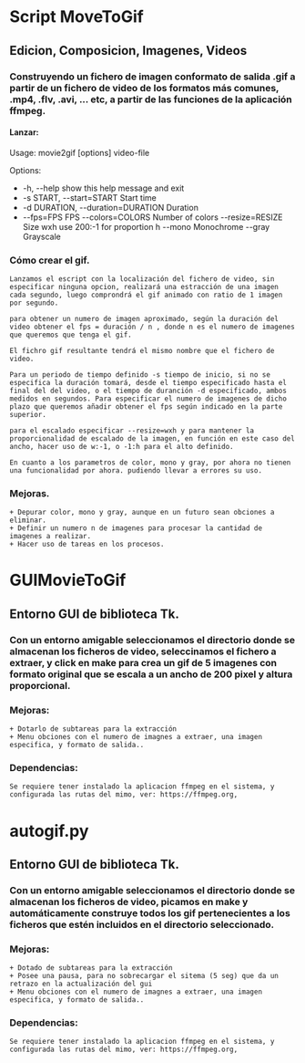 # Script MoveToGif
## Edicion, Composicion, Imagenes, Videos

### Construyendo un fichero de imagen conformato de salida .gif a partir de un fichero de video de los formatos más comunes, .mp4, .flv, .avi, ... etc, a partir de las funciones de la aplicación ffmpeg.

#### Lanzar:

Usage: movie2gif [options] video-file

Options:
+  -h, --help            show this help message and exit
+  -s START, --start=START 	Start time
+  -d DURATION, --duration=DURATION	Duration
+  --fps=FPS             FPS
  --colors=COLORS       Number of colors
  --resize=RESIZE       Size wxh use 200:-1 for proportion h
  --mono                Monochrome
  --gray                Grayscale

### Cómo crear el gif.

    Lanzamos el escript con la localización del fichero de video, sin especificar ninguna opcion, realizará una estracción de una imagen cada segundo, luego comprondrá el gif animado con ratio de 1 imagen por segundo.

    para obtener un numero de imagen aproximado, según la duración del video obtener el fps = duración / n , donde n es el numero de imagenes que queremos que tenga el gif.

    El fichro gif resultante tendrá el mismo nombre que el fichero de video.
    
    Para un periodo de tiempo definido -s tiempo de inicio, si no se especifica la duración tomará, desde el tiempo especificado hasta el final del del video, o el tiempo de duranción -d especificado, ambos medidos en segundos. Para especificar el numero de imagenes de dicho plazo que queremos añadir obtener el fps según indicado en la parte superior.
    
    para el escalado especificar --resize=wxh y para mantener la proporcionalidad de escalado de la imagen, en función en este caso del ancho, hacer uso de w:-1, o -1:h para el alto definido.
    
    En cuanto a los parametros de color, mono y gray, por ahora no tienen una funcionalidad por ahora. pudiendo llevar a errores su uso.
    
### Mejoras.

	+ Depurar color, mono y gray, aunque en un futuro sean obciones a eliminar.
	+ Definir un numero n de imagenes para procesar la cantidad de imagenes a realizar.
	+ Hacer uso de tareas en los procesos.

# GUIMovieToGif
## Entorno GUI de biblioteca Tk.
### Con un entorno amigable seleccionamos el directorio donde se almacenan los  ficheros de video, seleccinamos el fichero a extraer, y click en make para crea un gif de 5 imagenes con formato original que se escala a un ancho de 200 pixel y altura proporcional.
### Mejoras:
	+ Dotarlo de subtareas para la extracción
	+ Menu obciones con el numero de imagnes a extraer, una imagen especifica, y formato de salida..

### Dependencias:
	Se requiere tener instalado la aplicacion ffmpeg en el sistema, y configurada las rutas del mimo, ver: https://ffmpeg.org, 

# autogif.py
## Entorno GUI de biblioteca Tk.
### Con un entorno amigable seleccionamos el directorio donde se almacenan los  ficheros de video, picamos en make y automáticamente construye todos los gif pertenecientes a los ficheros que estén incluidos en el directorio seleccionado.
### Mejoras:
	+ Dotado de subtareas para la extracción
    + Posee una pausa, para no sobrecargar el sitema (5 seg) que da un retrazo en la actualización del gui
	+ Menu obciones con el numero de imagnes a extraer, una imagen especifica, y formato de salida..

### Dependencias:
	Se requiere tener instalado la aplicacion ffmpeg en el sistema, y configurada las rutas del mimo, ver: https://ffmpeg.org, 